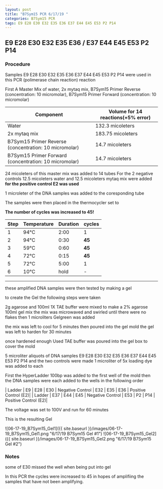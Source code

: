 ```yaml
---
layout: post
title: "B7Sym15 PCR 6/17/19 "
categories: B7Sym15 PCR
tags: E9 E28 E30 E32 E35 E36 E37 E44 E45 E53 P2 P14
---
```


##  E9 E28 E30 E32 E35 E36 / E37 E44 E45 E53 P2 P14

### Procedure

Samples  E9 E28 E30 E32 E35 E36 E37 E44 E45 E53 P2 P14 were used in this PCR (polimerase chain reaction) reaction 

First A Master Mix of water, 2x mytaq mix, B7Sym15 Primer Reverse (concentration: 10 micromolar), B7Sym15 Primer Forward (concentration: 10 micromolar)


|Component| Volume for 14 reactions(+5% error)|
|---------|---------------------------|
|Water| 132.3 micoleters|
|2x mytaq mix| 183.75 micoleters|
|B7Sym15 Primer Reverse (concentration: 10 micromolar)| 14.7 micoleters|
|B7Sym15 Primer Forward (concentration: 10 micromolar)| 14.7 micoleters|

24 micoleters of this master mix was added to 14 tubes 
For the 2 negative controls 12.5 micoleters water and 12.5 micoleters mytaq mix were added
**for the positive control E2 was used**

1 microleter of the DNA samples was added to the coresponding tube

The samples were then placed in the thermocycler set to 

**The number of cycles was increased to 45!**

|Step|Temperature|Duration|cycles|
|----|-------|--------|-------|
|1|94°C|2:00|1|
|2|94°C|0:30|**45**|
|3|59°C|0:60|**45**|
|4|72°C|0:15|**45**|
|5|72°C|5:00|1|
|6|10°C|hold|-|

___________

these amplified DNA samples were then tested by making a gel

to create the Gel the following steps were taken 

2g agarose and 100ml 1X TAE buffer were mixed to make a 2% agarose 100ml gel mix 
the mix was microwaved and swirled until there were no flakes 
then 1 microliters Gelgreen was added

the mix was left to cool for 5 minutes then poured into the gel mold
the gel was left to harden for 30 minutes 

once hardened enough Used TAE buffer was poured into the gel box to cover the mold

5 microliter aliquots of DNA samples  E9 E28 E30 E32 E35 E36 E37 E44 E45 E53 P2 P14  and the two controls were made 
1 microliter of 5x loading dye was added to each

First the HyperLadder 100bp was added to the first well of the mold 
then the DNA samples were each added to the wells in the following order 

| Ladder | E9 | E28 | E30 | Negative Control | E32 | E35 | E36 | Positive Control (E2)|
| Ladder | E37 | E44 | E45 | Negative Control | E53 | P2 | P14 | Positive Control (E2)|

The voltage was set to 100V and run for 60 minutes


This is the resulting Gel

![06-17-19_B7Sym15_Gel1]({{ site.baseurl }}/images/06-17-19_B7Sym15_Gel1.png "6/17/19 B7Sym15 Gel #1")
![06-17-19_B7Sym15_Gel2]({{ site.baseurl }}/images/06-17-19_B7Sym15_Gel2.png "6/17/19 B7Sym15 Gel #2")

### Notes

some of E30 missed the well when being put into gel

In this PCR the cycles were increased to 45 in hopes of amplifiing the samples that have not been amplifying. 